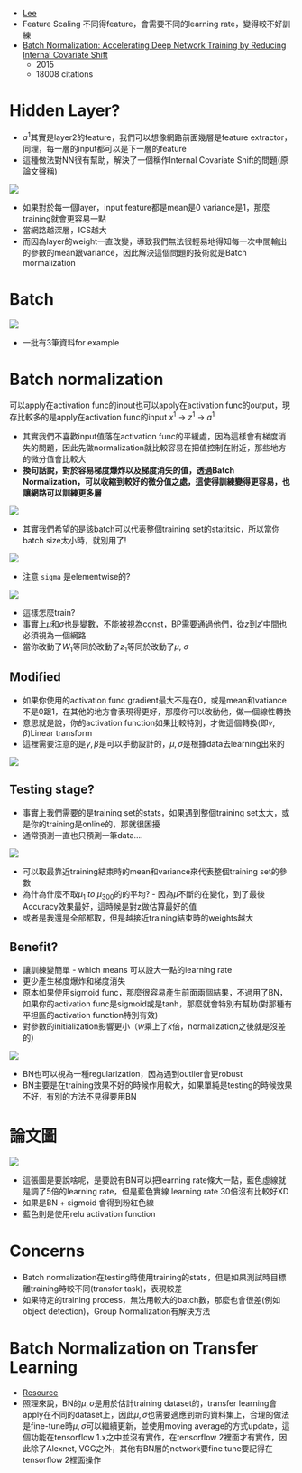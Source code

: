 * [Lee](https://www.youtube.com/watch?v=BZh1ltr5Rkg)
* Feature Scaling 不同得feature，會需要不同的learning rate，變得較不好訓練
* [Batch Normalization: Accelerating Deep Network Training by Reducing Internal Covariate Shift](https://arxiv.org/pdf/1502.03167.pdf)
  + 2015
  + 18008 citations

# Hidden Layer?

* $a^{1}$其實是layer2的feature，我們可以想像網路前面幾層是feature extractor，同理，每一層的input都可以是下一層的feature
* 這種做法對NN很有幫助，解決了一個稱作Internal Covariate Shift的問題(原論文聲稱)

<img src='./images/bn_1.png'></img>

* 如果對於每一個layer，input feature都是mean是0 variance是1，那麼training就會更容易一點
* 當網路越深層，ICS越大
* 而因為layer的weight一直改變，導致我們無法很輕易地得知每一次中間輸出的參數的mean跟variance，因此解決這個問題的技術就是Batch mormalization

# Batch

<img src='./images/bn_2.png'></img>

* 一批有3筆資料for example

# Batch normalization

可以apply在activation func的input也可以apply在activation func的output，現存比較多的是apply在activation func的input
$x^{1}$ -> $z^{1}$ -> $a^{1}$

* 其實我們不喜歡input值落在activation func的平緩處，因為這樣會有梯度消失的問題，因此先做normalization就比較容易在把值控制在附近，那些地方的微分值會比較大
* **換句話說，對於容易梯度爆炸以及梯度消失的值，透過Batch Normalization，可以收縮到較好的微分值之處，這使得訓練變得更容易，也讓網路可以訓練更多層**

<img src='./images/bn_3.png'></img>

* 其實我們希望的是該batch可以代表整個training set的statitsic，所以當你batch size太小時，就別用了!

<img src='./images/bn_4.png'></img>

* 注意 `sigma` 是elementwise的?

<img src='./images/bn_5.png'></img>

* 這樣怎麼train?
* 事實上$\mu$和$\sigma$也是變數，不能被視為const，BP需要通過他們，從$z$到$z'$中間也必須視為一個網路
* 當你改動了$W_1$等同於改動了$z_1$等同於改動了$\mu$, $\sigma$

## Modified

* 如果你使用的activation func gradient最大不是在0，或是mean和vatiance不是0跟1，在其他的地方會表現得更好，那麼你可以改動他，做一個線性轉換
* 意思就是說，你的activation function如果比較特別，才做這個轉換(即$\gamma, \beta$)Linear transform
* 這裡需要注意的是$\gamma, \beta$是可以手動設計的，$\mu, \sigma$是根據data去learning出來的

<img src='./images/bn_6.png'></img>

## Testing stage?

* 事實上我們需要的是training set的stats，如果遇到整個training set太大，或是你的training是online的，那就很困擾
* 通常預測一直也只預測一筆data....

<img src='./images/bn_7.png'></img>

* 可以取最靠近training結束時的mean和variance來代表整個training set的參數
* 為什為什麼不取$\mu_1 ~to~\mu_300$的的平均? - 因為$\mu$不斷的在變化，到了最後Accuracy效果最好，這時候是對z做估算最好的值
* 或者是我還是全部都取，但是越接近training結束時的weights越大

## Benefit?

* 讓訓練變簡單 - which means 可以設大一點的learning rate
* 更少產生梯度爆炸和梯度消失
* 原本如果使用sigmoid func，那麼很容易產生前面兩個結果，不過用了BN，如果你的activation func是sigmoid或是tanh，那麼就會特別有幫助(對那種有平坦區的activation function特別有效)
* 對參數的initialization影響更小（$w$乘上了$k$倍，normalization之後就是沒差的）

<img src='./images/bn_8.png'></img>

* BN也可以視為一種regularization，因為遇到outlier會更robust
* BN主要是在training效果不好的時候作用較大，如果單純是testing的時候效果不好，有別的方法不見得要用BN

# 論文圖

<img src='./images/bn_9.png'></img>

* 這張圖是要說啥呢，是要說有BN可以把learning rate條大一點，藍色虛線就是調了5倍的learning rate，但是藍色實線 learning rate 30倍沒有比較好XD
* 如果是BN + sigmoid 會得到粉紅色線
* 藍色則是使用relu activation function

# Concerns

* Batch normalization在testing時使用training的stats，但是如果測試時目標離training時較不同(transfer task)，表現較差
* 如果特定的training process，無法用較大的batch數，那麼也會很差(例如object detection)，Group Normalization有解決方法

# Batch Normalization on Transfer Learning

* [Resource](https://medium.com/towards-artificial-intelligence/batchnorm-for-transfer-learning-df17d2897db6)
* 照理來說，BN的$\mu, \sigma$是用於估計training dataset的，transfer learning會apply在不同的dataset上，因此$\mu, \sigma$也需要適應到新的資料集上，合理的做法是fine-tune時$\mu, \sigma$可以繼續更新，並使用moving average的方式update，這個功能在tensorflow 1.x之中並沒有實作，在tensorflow 2裡面才有實作，因此除了Alexnet, VGG之外，其他有BN層的network要fine tune要記得在tensorflow 2裡面操作
